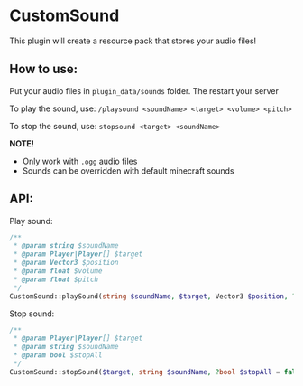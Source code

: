 # CustomSound
This plugin will create a resource pack that stores your audio files!

## How to use:
Put your audio files in `plugin_data/sounds` folder. The restart your server

To play the sound, use: `/playsound <soundName> <target> <volume> <pitch>`

To stop the sound, use: `stopsound <target> <soundName>`

**NOTE!** 
- Only work with `.ogg` audio files
- Sounds can be overridden with default minecraft sounds

## API:
Play sound:
```php
/**
 * @param string $soundName
 * @param Player|Player[] $target
 * @param Vector3 $position
 * @param float $volume
 * @param float $pitch
 */
CustomSound::playSound(string $soundName, $target, Vector3 $position, ?float $volume = 1, ?float $pitch = 1)
```

Stop sound:
```php
/**
 * @param Player|Player[] $target
 * @param string $soundName
 * @param bool $stopAll
 */
CustomSound::stopSound($target, string $soundName, ?bool $stopAll = false)
```
